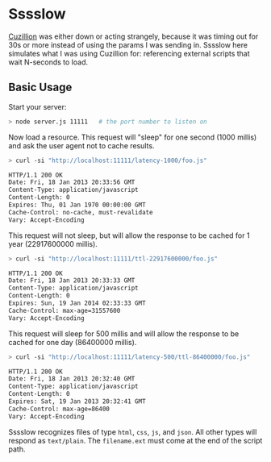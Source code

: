 # Sssslow

[Cuzillion](http://stevesouders.com/cuzillion/) was either down or acting strangely, because it was timing out for 30s or more instead of using the params I was sending in. Sssslow here simulates what I was using Cuzillion for: referencing external scripts that wait N-seconds to load.

## Basic Usage

Start your server:

```bash
> node server.js 11111   # the port number to listen on
```

Now load a resource. This request will "sleep" for one second (1000 millis) and ask the user agent not to cache results.

```bash
> curl -si "http://localhost:11111/latency-1000/foo.js"

HTTP/1.1 200 OK
Date: Fri, 18 Jan 2013 20:33:56 GMT
Content-Type: application/javascript
Content-Length: 0
Expires: Thu, 01 Jan 1970 00:00:00 GMT
Cache-Control: no-cache, must-revalidate
Vary: Accept-Encoding
```

This request will not sleep, but will allow the response to be cached for 1 year (22917600000 millis).

```bash
> curl -si "http://localhost:11111/ttl-22917600000/foo.js"

HTTP/1.1 200 OK
Date: Fri, 18 Jan 2013 20:33:33 GMT
Content-Type: application/javascript
Content-Length: 0
Expires: Sun, 19 Jan 2014 02:33:33 GMT
Cache-Control: max-age=31557600
Vary: Accept-Encoding
```

This request will sleep for 500 millis and will allow the response to be cached for one day (86400000 millis).

```bash
> curl -si "http://localhost:11111/latency-500/ttl-86400000/foo.js"

HTTP/1.1 200 OK
Date: Fri, 18 Jan 2013 20:32:40 GMT
Content-Type: application/javascript
Content-Length: 0
Expires: Sat, 19 Jan 2013 20:32:41 GMT
Cache-Control: max-age=86400
Vary: Accept-Encoding
```

Sssslow recognizes files of type `html`, `css`, `js`, and `json`. All other types will respond as `text/plain`. The `filename.ext` must come at the end of the script path.

